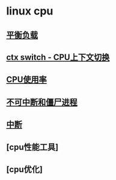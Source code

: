 # linux cpu

## [平衡负载](linux-loadAverage.md)  

## [ctx switch - CPU上下文切换](linux-ctxSwitch.md)

## [CPU使用率](linux-cpuUsage.md)

## [不可中断和僵尸进程](linux-uninterrupt.md)

## [中断](linux-interrupt.md)

## [cpu性能工具]

## [cpu优化]
